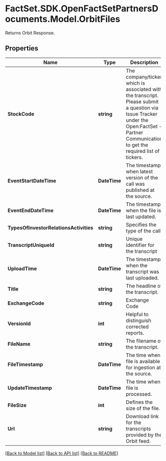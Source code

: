 # FactSet.SDK.OpenFactSetPartnersDocuments.Model.OrbitFiles
Returns Orbit Response.

## Properties

Name | Type | Description | Notes
------------ | ------------- | ------------- | -------------
**StockCode** | **string** | The company/ticker which is associated with the transcript. Please submit a question via Issue Tracker under the Open:FactSet - Partner Communication to get the required list of tickers.  | [optional] 
**EventStartDateTime** | **DateTime** | The timestamp when latest version of the call was published at the source. | [optional] 
**EventEndDateTime** | **DateTime** | The timestamp when the file is last updated. | [optional] 
**TypesOfInvestorRelationsActivities** | **string** | Specifies the type of the call. | [optional] 
**TranscriptUniqueId** | **string** | Unique identifier for the transcript | [optional] 
**UploadTime** | **DateTime** | The timestamp when the transcript was last uploaded. | [optional] 
**Title** | **string** | The headline of the transcript. | [optional] 
**ExchangeCode** | **string** | Exchange Code | [optional] 
**VersionId** | **int** | Helpful to distinguish corrected reports. | [optional] 
**FileName** | **string** | The filename of the transcript. | [optional] 
**FileTimestamp** | **DateTime** | The time when file is available for ingestion at the source. | [optional] 
**UpdateTimestamp** | **DateTime** | The time when file is processed. | [optional] 
**FileSize** | **int** | Defines the size of the file. | [optional] 
**Url** | **string** | Download link for the transcripts provided by the Orbit feed. | [optional] 

[[Back to Model list]](../README.md#documentation-for-models) [[Back to API list]](../README.md#documentation-for-api-endpoints) [[Back to README]](../README.md)


